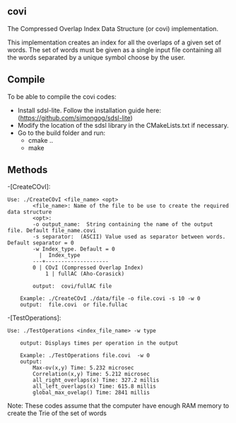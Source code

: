 ## covi

The Compressed Overlap Index Data Structure (or covi) implementation. 
<!-- contains the C++11 codes associated with the following reference: 
  R. Canovas, B. Cazaux and E. Rivals. "The Compressed Overlap Index". --> 


This implementation creates an index for all the overlaps of a given 
set of words. The set of words must be given as a single input file 
containing all the words separated by a unique symbol choose by the user.

## Compile

To be able to compile the covi codes: 
- Install sdsl-lite. Follow the installation guide here: (https://github.com/simongog/sdsl-lite)
- Modify the location of the sdsl library in the CMakeLists.txt if necessary.
- Go to the build folder and run: 
	- cmake ..
	- make


## Methods

-[CreateCOvI]:

	Use: ./CreateCOvI <file_name> <opt>
      		<file_name>: Name of the file to be use to create the required data structure 
          	<opt>: 
			-o output_name:  String containing the name of the output file. Default file_name.covi
			-s separator:  (ASCII) Value used as separator between words. Default separator = 0
			-w Index_type. Default = 0
			  |  Index_type
			---+--------------------
			0 | COvI (Compressed Overlap Index)
        		1 | fullAC (Aho-Corasick)

          	output:  covi/fullAC file

		Example: ./CreateCOvI ./data/file -o file.covi -s 10 -w 0
		output:  file.covi  or file.fullac
        

-[TestOperations]:

	Use: ./TestOperations <index_file_name> -w type

		output: Displays times per operation in the output

		Example: ./TestOperations file.covi  -w 0
		output:
			Max-ov(x,y) Time: 5.232 microsec
			Correlation(x,y) Time: 5.212 microsec
			all_right_overlaps(x) Time: 327.2 millis
			all_left_overlaps(x) Time: 615.8 millis
			global_max_ovelap() Time: 2841 millis
		        
Note: These codes assume that the computer have enough RAM memory to create the Trie of the set of words
